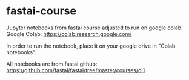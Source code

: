 # fastai-course
Jupyter notebooks from fastai course adjusted  to run on google colab.
Google Colab:
https://colab.research.google.com/

In order to run the notebook, place it on your google drive in "Colab notebooks".

All notebooks are from fastai github: https://github.com/fastai/fastai/tree/master/courses/dl1

